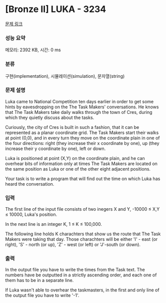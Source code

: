 # [Bronze II] LUKA - 3234 

[문제 링크](https://www.acmicpc.net/problem/3234) 

### 성능 요약

메모리: 2392 KB, 시간: 0 ms

### 분류

구현(implementation), 시뮬레이션(simulation), 문자열(string)

### 문제 설명

<p>Luka came to National Competition ten days earlier in order to get some hints by eavesdropping on the The Task Makers' conversations. He knows that The Task Makers take daily walks through the town of Cres, during which they quietly discuss about the tasks.</p>

<p>Curiously, the city of Cres is built in such a fashion, that it can be represented as a planar coordinate grid. The Task Makers start their walks at point (0,0), and in every turn they move on the coordinate plain in one of the four directions: right (they increase their x coordinate by one), up (they increase their y coordinate by one), left or down.</p>

<p>Luka is positioned at point (X,Y) on the coordinate plain, and he can overhear bits of information only at times The Task Makers are located on the same position as Luka or one of the other eight adjacent positions.</p>

<p>Your task is to write a program that will find out the time on which Luka has heard the conversation. </p>

### 입력 

 <p>The first line of the input file consists of two inegers X and Y, -10000 ≤ X,Y ≤ 10000, Luka's position.</p>

<p>In the next line is an integer K, 1 ≤ K ≤ 100,000.</p>

<p>The following line holds K charachters that show us the route that The Task Makers were taking that day. Those charachters will be either 'I' - east (or right), 'S' - north (or up), 'Z' - west (or left) or 'J'-south (or down).</p>

### 출력 

 <p>In the output file you have to write the times from the Task text. The numbers have be outputted in a strictly ascending order, and each one of them has to be in a separate line.</p>

<p>If Luka wasn't able to overhear the taskmasters, in the first and only line of the output file you have to write '-1'.</p>


